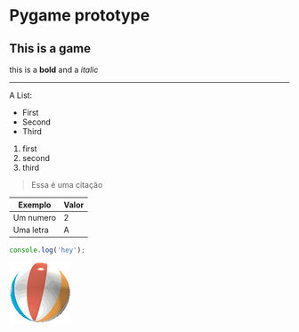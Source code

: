 # Pygame prototype

## This is a game

this is a **bold** and a *italic*

-----
A List:

* First
* Second
* Third

1. first
2. second
3. third

> Essa é uma citação

Exemplo | Valor
------- | -----
Um numero | 2
Uma letra | A

~~~javascript
console.log('hey');
~~~


![bola](intro_ball.gif)
